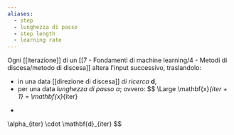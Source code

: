 ```yaml
---
aliases:
  - step
  - lunghezza di passo
  - step length
  - learning rate
---
```


Ogni [[iterazione]] di un [[7 - Fondamenti di machine learning/4 - Metodi di discesa/metodo di discesa]] altera l'input successivo, traslandolo:
- in una data [[direzione di discesa]] *di ricerca* $\mathbf{d}$,
- per una data *lunghezza di passo* $\alpha$;
ovvero:
$$
\Large
\mathbf{x}_{iter + 1}
=
\mathbf{x}_{iter}
+
\alpha_{iter}
\cdot
\mathbf{d}_{iter}
$$
